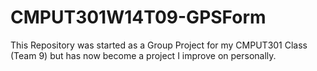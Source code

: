CMPUT301W14T09-GPSForm
======================

This Repository was started as a Group Project for my CMPUT301 Class (Team 9) but has now become a project I improve on personally.

